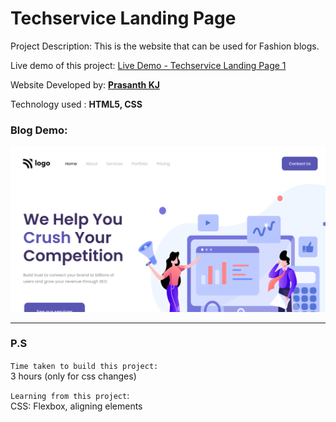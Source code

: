 # Techservice Landing Page

Project Description: This is the website that can be used for Fashion blogs.

Live demo of this project: [Live Demo - Techservice Landing Page 1](https://techservice-landing-page-1-prasanthkj.netlify.app/)

Website Developed by: **[Prasanth KJ](https://www.prasanthkj.com)**

Technology used     : **HTML5, CSS**

### Blog Demo:

![Flashion Blog Homepage](https://github.com/PrasanthKJ/techservice-landing-page-1/blob/main/thumbnail.png)

---
### P.S

`Time taken to build this project:` <br>
3 hours (only for css changes)

`Learning from this project`: <br>
CSS: Flexbox, aligning elements

